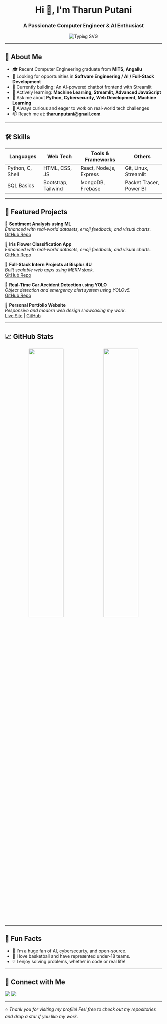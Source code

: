 <!---
- 👋 Hi, I’m @THARUNPUTANI
- 👀 I’m interested in the Domain of Networking and Full Stack Developement
- 🌱 I’m currently learning Machine Learrning and Deep Learning 
- 💞️ I’m looking to collaborate on ...
- 📫 How to reach me through my Linkedin profile Linkedin.com/in/tharun-putani-b72b69227/
- 😄 Pronouns: HE/HIS
- ⚡ Fun fact: Never less unless u try u dont get to know...


THARUNPUTANI/THARUNPUTANI is a ✨ special ✨ repository because its `README.md` (this file) appears on your GitHub profile.
You can click the Preview link to take a look at your changes.
--->
<h1 align="center">Hi 👋, I'm Tharun Putani</h1>
<h3 align="center">A Passionate Computer Engineer & AI Enthusiast</h3>

<p align="center">
  <img src="https://readme-typing-svg.herokuapp.com?font=Fira+Code&pause=1000&color=00F7F7&center=true&vCenter=true&width=435&lines=Welcome+to+my+GitHub+Portfolio!;I'm+a+Developer+%7C+Learner+%7C+Tech+Explorer" alt="Typing SVG" />
</p>

---

## 🚀 About Me

- 🎓 Recent Computer Engineering graduate from **MITS, Angallu**
- 💼 Looking for opportunities in **Software Engineering / AI / Full-Stack Development**
- 🔭 Currently building: An AI-powered chatbot frontend with Streamlit
- 🌱 Actively learning: **Machine Learning, Streamlit, Advanced JavaScript**
- 💬 Ask me about **Python, Cybersecurity, Web Development, Machine Learning**
- 🧠 Always curious and eager to work on real-world tech challenges
- 📫 Reach me at: **tharunputani@gmail.com**

---

## 🛠️ Skills

| Languages         | Web Tech            | Tools & Frameworks       | Others                     |
|-------------------|---------------------|---------------------------|----------------------------|
| Python, C, Shell  | HTML, CSS, JS       | React, Node.js, Express   | Git, Linux, Streamlit      |
| SQL Basics        | Bootstrap, Tailwind | MongoDB, Firebase         | Packet Tracer, Power BI    |

---

## 🌟 Featured Projects

🔹 **Sentiment Analysis using ML**  
_Enhanced with real-world datasets, emoji feedback, and visual charts._  
[GitHub Repo](https://sentimental--analysis.streamlit.app/)

🔹 **Iris Flower Classification App**  
_Enhanced with real-world datasets, emoji feedback, and visual charts._  
[GitHub Repo]((https://vzfrsidirpvwfip3fzogyc.streamlit.app/))

🔹 **Full-Stack Intern Projects at Bisplus 4U**  
_Built scalable web apps using MERN stack._  
[GitHub Repo](#)

🔹 **Real-Time Car Accident Detection using YOLO**  
_Object detection and emergency alert system using YOLOv5._  
[GitHub Repo](https://github.com/THARUNPUTANI/Real-Time-Car-Accident-Detection-and-Emergency-Response-Using-Enhanced-YOLO)

🔹 **Personal Portfolio Website**  
_Responsive and modern web design showcasing my work._  
[Live Site](#) | [GitHub](https://tharunputani.github.io/MY-PORTIFOLIO/)

---

## 📈 GitHub Stats

<p align="center">
  <img src="https://github-readme-stats.vercel.app/api?username=PutaniTharun&show_icons=true&theme=react" width="47%"/>
  <img src="https://github-readme-streak-stats.herokuapp.com/?user=PutaniTharun&theme=react" width="47%"/>
</p>

---

## 🧩 Fun Facts

- 🤖 I'm a huge fan of AI, cybersecurity, and open-source.
- 🏀 I love basketball and have represented under-18 teams.
- 💡 I enjoy solving problems, whether in code or real life!

---

## 🔗 Connect with Me

<p align="left">
  <a href="https://www.linkedin.com/in/tharun-putani-b72b69227/" target="_blank"><img src="https://img.shields.io/badge/-LinkedIn-0A66C2?logo=linkedin&logoColor=white" /></a>
  <a href="mailto:putanitharun@gmail.com"><img src="https://img.shields.io/badge/-Email-D14836?style=flat&logo=gmail&logoColor=white" /></a>
</p>

---

⭐️ *Thank you for visiting my profile! Feel free to check out my repositories and drop a star if you like my work.*
